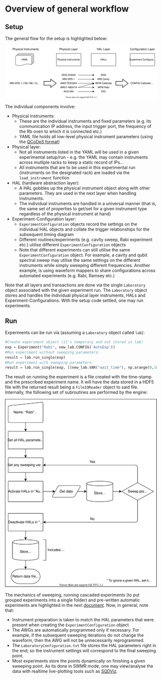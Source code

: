 # Overview of general workflow

## Setup

The general flow for the setup is highlighted below:

![ExpSetup](Exp_Overview_Setup.drawio.svg)

The individual components involve:
- Physical instruments:
    - These are the individual instruments and fixed parameters (e.g. its communication IP address, the input trigger port, the frequency of the Rb oven to which it is connected etc.)
    - YAML file holds all low-level physical instrument parameters (using the [QCoDeS format](https://qcodes.github.io/Qcodes/examples/Station.html))
- Physical layer:
    - Not all instruments listed in the YAML will be used in a given experimental setup/run - e.g. the YAML may contain instruments across mutliple racks to keep a static record of IPs...
    - All instruments that are to be used in this experimental run (instruments on the designated rack) are loaded via the `load_instrument` function
- HAL (hardware abstraction layer):
    - A HAL gobbles up the physical instrument object along with other parameters. They are used in the next layer when handling instruments.
    - The individual instruments are handled in a universal manner (that is, the same set of properties to get/set for a given instrument type regardless of the physical instrument at hand)
- Experiment-Configuration layer:
    - `ExperimentConfiguration` objects record the settings on the individual HAL objects and collate the trigger relationships for the subsequent timing diagram
    - Different routines/experiments (e.g. cavity sweep, Rabi experiment etc.) utilise different `ExperimentConfiguration` objects
    - Note that different experiments can still utilise the same `ExperimentConfiguration` object. For example, a cavity and qubit spectral sweep may utilise the same settings on the different instruments while simply sweeping different frequencies. Another example, is using waveform mappers to share configurations across automated experiments (e.g. Rabi, Ramsey etc.)

Note that all layers and transactions are done via the single `Laboratory` object associated with the given experiment run. The `Laboratory` object stores and handles the individual physical layer instruments, HALs and Experiment-Configurations. With the setup code settled, one may run experiments.

## Run

Experiments can be run via (assuming a `Laboratory` object called `lab`):

``` python
#Create experiment object (it's temporary and not stored in lab)
exp = Experiment("Rabi", new_lab.CONFIG('AutoExp'))
#Run experiment without sweeping parameters:
result = lab.run_single(exp)
#Run experiment with sweeping parameters:
result = lab.run_single(exp, [(new_lab.VAR("wait_time"), np.arange(0,100e-9,10e-9))])
```

The result on running the experiment is a file created with the time-stamp and the prescribed experiment name. It will have the data stored in a HDF5 file with the returned result being a `FileIOReader` object to said file. Internally, the following set of subroutines are performed by the engine:

![ExpRun](Exp_Overview_Run.drawio.svg)

The mechanics of sweeping, running cascaded experiments (to put grouped experiments into a single folder) and pre-written automatic experiments are highlighted in the next [document](Exp_Custom.md). Now, in general, note that:

- Instrument preparation is taken to match the HAL parameters that were present when creating the `ExperimentConfiguration` object
- The AWGs are automatically programmed only if necessary. For example, if the subsequent sweeping iterations do not change the waveform, then the AWG will not be unnecessarily reprogrammed.
- The `LaboratoryConfiguration.txt` file stores the HAL parameters right in the end; so the instrument settings will correspond to the final sweeping point.
- Most experiments store the points dynamically on finishing a given sweeping point. As its done in SWMR mode, one may view/analyse the data with realtime live-plotting tools such as [SQDViz](https://github.com/sqdlab/SQDViz).
